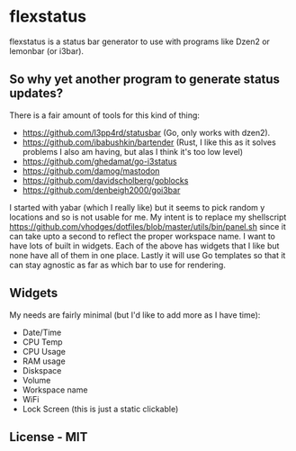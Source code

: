 # flexstatus

flexstatus is a status bar generator to use with programs like Dzen2 or lemonbar (or i3bar).  

## So why yet another program to generate status updates?

There is a fair amount of tools for this kind of thing:

* https://github.com/l3pp4rd/statusbar    (Go, only works with dzen2).
* https://github.com/ibabushkin/bartender (Rust, I like this as it solves problems I also am having, but alas I think it's too low level)
* https://github.com/ghedamat/go-i3status
* https://github.com/damog/mastodon
* https://github.com/davidscholberg/goblocks 
* https://github.com/denbeigh2000/goi3bar

I started with yabar (which I really like) but it seems to pick random y locations and so is not usable for me. My intent is to 
replace my shellscript https://github.com/vhodges/dotfiles/blob/master/utils/bin/panel.sh since it can take upto a second to 
reflect the proper workspace name.  I want to have lots of built in widgets. Each of the above has widgets that I like but none have
all of them in one place.  Lastly it will use Go templates so that it can stay agnostic as far as which bar to use for rendering.

## Widgets

My needs are fairly minimal (but I'd like to add more as I have time):

* Date/Time 
* CPU Temp
* CPU Usage
* RAM usage
* Diskspace
* Volume
* Workspace name
* WiFi
* Lock Screen (this is just a static clickable)

## License - MIT
